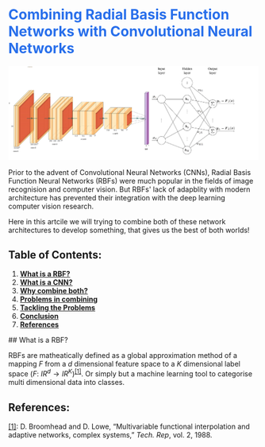 # <span style="color: #286feb">Combining Radial Basis Function Networks with Convolutional Neural Networks</span>

<img src="network.png" alt="rbf-cnn model">

Prior to the advent of Convolutional Neural Networks (CNNs), Radial Basis Function Neural Networks (RBFs) were much popular in the fields of image recognision and computer vision. But RBFs' lack of adapblity with modern architecture has prevented their integration with the deep learning computer vision research.

Here in this artcile we will trying to combine both of these network architectures to develop something, that gives us the best of both worlds!


## Table of Contents:

1. **[What is a RBF?](#rbf)**
2. **[What is a CNN?](#cnn)**
3. **[Why combine both?](#why)**
4. **[Problems in combining](#problems)**
5. **[Tackling the Problems](#how)**
6. **[Conclusion](#conclusion)**
7. **[References](#references)**

<div id="rbf"></div>
## What is a RBF?

RBFs are matheatically defined as a global approximation method of a mapping $F$ from a $d$ dimensional feature space to a $K$ dimensional label space $(F:~IR^d\rightarrow IR^K)$<sup>[[1]](#references)</sup>. Or simply but a machine learning tool to categorise multi dimensional data into classes. 

## References:

[[1]](https://sci2s.ugr.es/keel/pdf/algorithm/articulo/1988-Broomhead-CS.pdf): D. Broomhead and D. Lowe, “Multivariable functional interpolation and adaptive networks, complex systems,” *Tech. Rep*, vol. 2, 1988.



